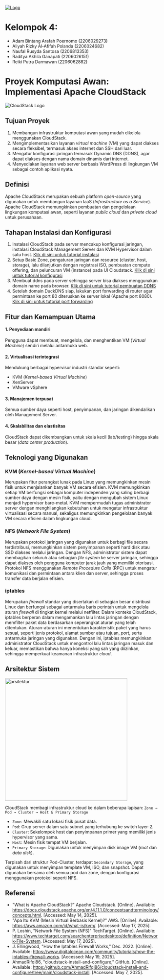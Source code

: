 [![Logo](https://github.com/user-attachments/assets/30735ef8-5268-4c95-b172-f1b826ecc745)](https://ee.ui.ac.id/)

# Kelompok 4:
* Adam Bintang Arafah Poernomo (2206029273)
* Aliyah Rizky Al-Afifah Polanda (2206024682)
* Naufal Rusyda Santosa (2206813353)
* Raditya Akhila Ganapati (2206026151)
* Reiki Putra Darmawan (2206062882)

# Proyek Komputasi Awan: Implementasi Apache CloudStack
![CloudStack Logo](https://upload.wikimedia.org/wikipedia/commons/7/70/Apache_CloudStack_Logo.svg)

## Tujuan Proyek
1. Membangun infrastruktur komputasi awan yang mudah dikelola menggunakan CloudStack.
2. Mengimplementasikan layanan *virtual machine* (VM) yang dapat diakses secara fleksibel, termasuk akses internet dan SSH dari luar.
3. Mengatur konfigurasi jaringan termasuk Dynamic DNS (DDNS), agar dapat diakses dengan nama domain dinamis dari internet.
4. Menyediakan layanan web server berbasis WordPress di lingkungan VM sebagai contoh aplikasi nyata.

## Definisi
Apache CloudStack merupakan sebuah platform *open-source* yang digunakan untuk membangun layanan IaaS (*Infrastructure as a Service*). Apache CloudStack memungkinkan pembuatan dan pengelolaan lingkungan komputasi awan, seperti layanan *public cloud* dan *private cloud* untuk perusahaan.

## Tahapan Instalasi dan Konfigurasi
1. Instalasi CloudStack pada server mencakup konfigurasi jaringan, instalasi CloudStack Management Server dan KVM Hypervisor dalam satu host. [Klik di sini untuk tutorial instalasi](https://github.com/rizkyAlya/Apache-CloudStack_Group4/blob/main/Cloudstack%20Installation.md)
2. Setup Basic Zone, pengaturan jaringan dan resource (cluster, host, storage), lalu dilanjutkan dengan registrasi ISO, pembuatan compute offering, dan peluncuran VM (instance) pada UI Cloudstack. [Klik di sini untuk tutorial konfigurasi](https://github.com/rizkyAlya/Apache-CloudStack_Group4/blob/main/Cloudstack%20Configuration.md)
3. Membuat ddns pada server sehingga server bisa diakses menggunakan domain name pada browser. [Klik di sini untuk tutorial pembuatan DDNS](https://github.com/rizkyAlya/Apache-CloudStack_Group4/blob/main/Cloudstack%20DNS.md)
4. Setelah domain DuckDNS siap, lakukan port forwarding di router agar permintaan ke port 80 diteruskan ke server lokal (Apache port 8080). [Klik di sini untuk tutorial port forwarding](https://github.com/rizkyAlya/Apache-CloudStack_Group4/blob/main/Cloudstack%20HTTP.md)

## Fitur dan Kemampuan Utama
#### 1. Penyediaan mandiri
Pengguna dapat membuat, mengelola, dan menghentikan VM (*Virtual Machine*) sendiri melalui antarmuka web.
#### 2. Virtualisasi terintegrasi
Mendukung berbagai hypervisor industri standar seperti:
* KVM (*Kernel-based Virtual Machine*)
* XenServer
* VMware vSphere
#### 3. Manajemen terpusat
Semua sumber daya seperti host, penyimpanan, dan jaringan dikendalikan oleh Management Server.
#### 4. Skalabilitas dan elastisitas
CloudStack dapat dikembangkan untuk skala kecil (lab/testing) hingga skala besar (*data center production*).

## Teknologi yang Digunakan
### KVM (*Kernel-based Virtual Machine*)
Merupakan fitur perangkat lunak pada Linux yang memungkinkan mesin fisik untuk menjalankan banyak VM secara efisien. KVM memungkinkan setiap VM berfungsi sebagai komputer independen yang saling berbagi sumber daya dengan mesin fisik, yaitu dengan mengubah sistem Linux menjadi hypervisor bare-metal. KVM mempermudah tugas administrator server dengan menghilangkan kebutuhan untuk mengatur infrastruktur virtualisasi secara manual, sekaligus memungkinkan pengelolaan banyak VM secara efisien dalam lingkungan cloud.

### NFS (*Network File System*)
Merupakan protokol jaringan yang digunakan untuk berbagi file secara terdistribusi, memungkinkan sistem penyimpanan seperti hard disk atau SSD diakses melalui jaringan. Dengan NFS, administrator sistem dapat membagikan seluruh atau sebagian *file system* ke server jaringan, sehingga dapat diakses oleh pengguna komputer jarak jauh yang memiliki otorisasi. Protokol NFS menggunakan *Remote Procedure Calls* (RPC) untuk mengatur komunikasi dan permintaan antara klien dan server, sehingga proses transfer data berjalan efisien.

### iptables
Merupakan _firewall_ standar yang disertakan di sebagian besar distribusi Linux dan berfungsi sebagai antarmuka baris perintah untuk mengelola aturan _firewall_ di tingkat kernel melalui netfilter. Dalam konteks CloudStack, iptables berperan dalam mengamankan lalu lintas jaringan dengan memfilter paket data berdasarkan seperangkat aturan yang telah ditentukan. Aturan-aturan ini menentukan karakteristik paket yang harus sesuai, seperti jenis protokol, alamat sumber atau tujuan, _port_, serta antarmuka jaringan yang digunakan. Dengan ini, iptables memungkinkan administrator CloudStack untuk mengontrol lalu lintas jaringan masuk dan keluar, memastikan bahwa hanya koneksi yang sah yang diizinkan, sehingga memperkuat keamanan infrastruktur _cloud_.

## Arsitektur Sistem
<img src="https://github.com/user-attachments/assets/62652671-4837-4fec-a694-190a61a7f24a" alt="arsitektur" width="400"/>

CloudStack membagi infrastruktur cloud ke dalam beberapa lapisan: `Zone → Pod → Cluster → Host & Primary Storage`
* `Zone`: Mewakili satu lokasi fisik pusat data.
* `Pod`: Grup server dalam satu subnet yang terhubung ke switch layer-2.
* `Cluster`: Sekelompok host dan penyimpanan primer yang memiliki jenis hypervisor yang sama.
* `Host`: Mesin fisik tempat VM berjalan.
* `Primary Storage`: Digunakan untuk menyimpan disk image VM (_root_ dan _data disk_).

Terpisah dari struktur Pod-Cluster, terdapat `Secondary Storage`, yang digunakan untuk menyimpan template VM, ISO, dan snapshot. Dapat digunakan bersama oleh semua pod dan zone, dengan konfigurasi menggunakan protokol seperti NFS. 

## Referensi
* "What is Apache CloudStack?" Apache Cloudstack. [Online]. Available: https://docs.cloudstack.apache.org/en/4.11.1.0/conceptsandterminology/concepts.html. [Accessed: May 14, 2025].
* "Apa Itu KVM (Mesin Virtual Berbasis Kernel)?" AWS. [Online]. Available: https://aws.amazon.com/id/what-is/kvm/. [Accessed: May 17, 2025].
* P. Loshin, "Network File System (NFS)" TechTarget. [Online]. Available: https://www.techtarget.com/searchenterprisedesktop/definition/Network-File-System. [Accessed: May 17, 2025].
* J. Ellingwood, "How the Iptables Firewall Works," Dec. 2022. [Online]. Available: https://www.digitalocean.com/community/tutorials/how-the-iptables-firewall-works. [Accessed: May 19, 2025].
* AhmadRifqi86, "cloudstack-install-and-configure," GitHub. [Online]. Available: https://github.com/AhmadRifqi86/cloudstack-install-and-configure/tree/main/cloudstack-install. [Accessed: May 7, 2025].

